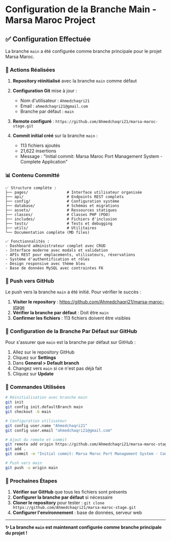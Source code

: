 # Configuration de la Branche Main - Marsa Maroc Project

## ✅ Configuration Effectuée

La branche `main` a été configurée comme branche principale pour le projet Marsa Maroc.

### 🔄 Actions Réalisées

1. **Repository réinitialisé** avec la branche `main` comme défaut
2. **Configuration Git** mise à jour :
   - Nom d'utilisateur : `Ahmedchaqri21`
   - Email : `ahmedchaqri21@gmail.com`
   - Branche par défaut : `main`

3. **Remote configuré** : `https://github.com/Ahmedchaqri21/marsa-maroc-stage.git`

4. **Commit initial créé** sur la branche `main` :
   - 113 fichiers ajoutés
   - 21,622 insertions
   - Message : "Initial commit: Marsa Maroc Port Management System - Complete Application"

### 📊 Contenu Committé

```
✅ Structure complète :
├── pages/                 # Interface utilisateur organisée
├── api/                   # Endpoints REST complets
├── config/                # Configuration système
├── database/              # Schémas et migrations
├── assets/                # Ressources statiques
├── classes/               # Classes PHP (POO)
├── includes/              # Fichiers d'inclusion
├── tests/                 # Tests et debugging
├── utils/                 # Utilitaires
└── Documentation complète (MD files)

✅ Fonctionnalités :
- Dashboard administrateur complet avec CRUD
- Interface moderne avec modals et validation
- APIs REST pour emplacements, utilisateurs, réservations
- Système d'authentification et rôles
- Design responsive avec thème bleu
- Base de données MySQL avec contraintes FK
```

### 🚀 Push vers GitHub

Le push vers la branche `main` a été initié. Pour vérifier le succès :

1. **Visiter le repository** : https://github.com/Ahmedchaqri21/marsa-maroc-stage
2. **Vérifier la branche par défaut** : Doit être `main`
3. **Confirmer les fichiers** : 113 fichiers doivent être visibles

### 🔧 Configuration de la Branche Par Défaut sur GitHub

Pour s'assurer que `main` est la branche par défaut sur GitHub :

1. Allez sur le repository GitHub
2. Cliquez sur **Settings**
3. Dans **General > Default branch**
4. Changez vers `main` si ce n'est pas déjà fait
5. Cliquez sur **Update**

### 📝 Commandes Utilisées

```bash
# Réinitialisation avec branche main
git init
git config init.defaultBranch main
git checkout -b main

# Configuration utilisateur
git config user.name "Ahmedchaqri21"
git config user.email "ahmedchaqri21@gmail.com"

# Ajout du remote et commit
git remote add origin https://github.com/Ahmedchaqri21/marsa-maroc-stage.git
git add .
git commit -m "Initial commit: Marsa Maroc Port Management System - Complete Application"

# Push vers main
git push -u origin main
```

### 🎯 Prochaines Étapes

1. **Vérifier sur GitHub** que tous les fichiers sont présents
2. **Configurer la branche par défaut** si nécessaire
3. **Cloner le repository** pour tester : `git clone https://github.com/Ahmedchaqri21/marsa-maroc-stage.git`
4. **Configurer l'environnement** : base de données, serveur web

---

**✨ La branche `main` est maintenant configurée comme branche principale du projet !**
